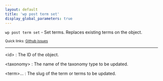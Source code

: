 ```yaml
---
layout: default
title: 'wp post term set'
display_global_parameters: true
---
```


`wp post term set` - Set terms. Replaces existing terms on the object.

<small>Quick links: <a href="https://github.com/wp-cli/wp-cli/issues?q=is%3Aopen+label%3Acommand%3Apost-term-set+sort%3Aupdated-desc">Github issues</a></small>

<hr />

&lt;id&gt;
: The ID of the object.

&lt;taxonomy&gt;
: The name of the taxonomy type to be updated.

&lt;term&gt;...
: The slug of the term or terms to be updated.



